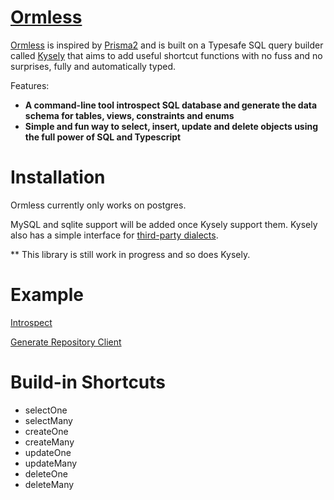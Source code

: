 # [Ormless](https://github.com/xiaoyu-tamu/ormless)

[Ormless](https://github.com/xiaoyu-tamu/ormless) is inspired by [Prisma2](https://github.com/prisma/prisma) and is built on a Typesafe SQL query builder called [Kysely](https://github.com/koskimas/kysely) that aims to add useful shortcut functions with no fuss and no surprises, fully and automatically typed.

Features:

- **A command-line tool introspect SQL database and generate the data schema for tables, views, constraints and enums**
- **Simple and fun way to select, insert, update and delete objects using the full power of SQL and Typescript**

# Installation

Ormless currently only works on postgres.

MySQL and sqlite support will be added once Kysely support them. Kysely also has a simple interface for [third-party dialects](https://koskimas.github.io/kysely/interfaces/Dialect.html).

\*\* This library is still work in progress and so does Kysely.

# Example

[Introspect](https://github.com/xiaoyu-tamu/ormless/blob/main/example/database.ts)

[Generate Repository Client](https://github.com/xiaoyu-tamu/ormless/blob/main/example/index.ts)

# Build-in Shortcuts

- selectOne
- selectMany
- createOne
- createMany
- updateOne
- updateMany
- deleteOne
- deleteMany
